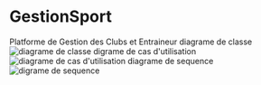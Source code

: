 # GestionSport
Platforme de Gestion des Clubs et Entraineur
diagrame de classe 
![diagrame de classe](https://github.com/user-attachments/assets/a05423df-7c40-4d55-b3a1-7871321d3da7)
digrame de cas d'utilisation
![diagrame de cas d'utilisation](https://github.com/user-attachments/assets/d6a9a02a-79a0-4bfe-962f-3f0427d1adfe)
diagrame de sequence
![digrame de sequence](https://github.com/user-attachments/assets/2f51627b-04e9-492b-b122-26026c34445c)

